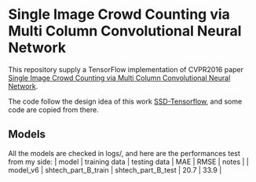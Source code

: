 # Single Image Crowd Counting via Multi Column Convolutional Neural Network

This repository supply a TensorFlow implementation of CVPR2016 paper [Single Image Crowd Counting via Multi Column Convolutional Neural Network](https://www.cv-foundation.org/openaccess/content_cvpr_2016/papers/Zhang_Single-Image_Crowd_Counting_CVPR_2016_paper.pdf).

The code follow the design idea of this work [SSD-Tensorflow](https://github.com/balancap/SSD-Tensorflow), and some code are copied from there.

## Models
All the models are checked in logs/, and here are the performances test from my side:
| model | training data | testing data | MAE | RMSE | notes |
| model_v6 | shtech_part_B_train | shtech_part_B_test | 20.7 | 33.9 |
